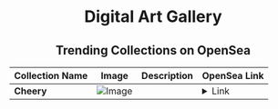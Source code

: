 <div align="center">

# Digital Art Gallery

## Trending Collections on OpenSea

| Collection Name                       | Image                                                                                     | Description                       | OpenSea Link                                                                                          |
|---------------------------------------|-------------------------------------------------------------------------------------------|-----------------------------------|--------------------------------------------------------------------------------------------------------|
| **Cheery** | ![Image](https://i.seadn.io/s/raw/files/8ce2ea9393e7bf282f42d810856ac236.jpg?w=500&auto=format?w=200&auto=format) |  | <details><summary>Link</summary>[Cheery](https://opensea.io/collection/cheery-440)</details> |

</div>
